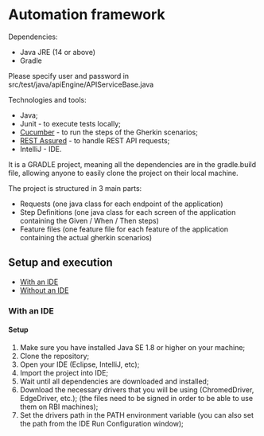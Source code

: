 ﻿# Automation framework

Dependencies:

- Java JRE (14 or above)
- Gradle

Please specify user and password in src/test/java/apiEngine/APIServiceBase.java

Technologies and tools:

- Java;
- Junit - to execute tests locally;
- [Cucumber](https://cucumber.io/docs/guides/overview/) - to run the steps of the Gherkin scenarios;
- [REST Assured](https://rest-assured.io/) - to handle REST API requests;
- IntelliJ - IDE.

It is a GRADLE project, meaning all the dependencies are in the gradle.build file, allowing anyone to
easily clone the project on their local machine.

The project is structured in 3 main parts:

- Requests (one java class for each endpoint of the application)
- Step Definitions (one java class for each screen of the application containing the Given / When /
  Then steps)
- Feature files (one feature file for each feature of the application containing the actual gherkin
  scenarios)

## Setup and execution

- [With an IDE](#with-an-ide)
- [Without an IDE](#without-an-ide)

### With an IDE

#### Setup

1. Make sure you have installed Java SE 1.8 or higher on your machine;
2. Clone the repository;
3. Open your IDE (Eclipse, IntelliJ, etc);
4. Import the project into IDE;
5. Wait until all dependencies are downloaded and installed;
6. Download the necessary drivers that you will be using (ChromedDriver, EdgeDriver,
   etc.); (the files need to be signed in order to be able to use them on RBI machines);
7. Set the drivers path in the PATH environment variable (you can also set the path from the IDE Run Configuration window);

